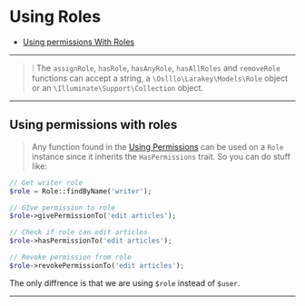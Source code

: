 # Using Roles

* [Using permissions With Roles](#using-permissions-with-roles)

---

> ❕ The `assignRole`, `hasRole`, `hasAnyRole`, `hasAllRoles`  and `removeRole` functions can accept a
 string, a `\Oslllo\Larakey\Models\Role` object or an `\Illuminate\Support\Collection` object.

---

## Using permissions with roles

> Any function found in the [Using Permissions](permissions/using-permissions.md) can be used on a `Role` instance since it inherits the `HasPermissions` trait. So you can do stuff like:

```php
// Get writer role
$role = Role::findByName('writer');

// GIve permission to role
$role->givePermissionTo('edit articles');

// Check if role can edit articles
$role->hasPermissionTo('edit articles');

// Revoke permission from role
$role->revokePermissionTo('edit articles');
```

The only diffrence is that we are using `$role` instead of `$user`.

---
